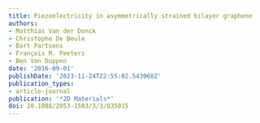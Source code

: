 ```yaml
---
title: Piezoelectricity in asymmetrically strained bilayer graphene
authors:
- Matthias Van der Donck
- Christophe De Beule
- Bart Partoens
- François M. Peeters
- Ben Van Duppen
date: '2016-09-01'
publishDate: '2023-11-24T22:55:02.543068Z'
publication_types:
- article-journal
publication: '*2D Materials*'
doi: 10.1088/2053-1583/3/3/035015
---
```

